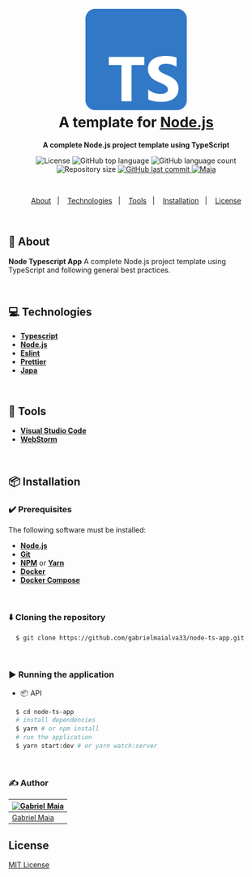 <h1 align="center">
  <br>
  <img src="https://raw.githubusercontent.com/gabrielmaialva33/node-ts-app/master/.github/assets/icon.png" alt="TypeScript" width="200">
  <br>
  A template for <a href="https://nodejs.org/en/">Node.js</a>
  <br>
</h1>

<p align="center">
  <strong>A complete Node.js project template using TypeScript </strong>
</p>

<p align="center">
  <img src="https://img.shields.io/github/license/gabrielmaialva33/node-ts-app?color=00b8d3?style=flat&logo=appveyor" alt="License" />
  <img src="https://img.shields.io/github/languages/top/gabrielmaialva33/node-ts-app?style=flat&logo=appveyor" alt="GitHub top language" >
  <img src="https://img.shields.io/github/languages/count/gabrielmaialva33/node-ts-app?style=flat&logo=appveyor" alt="GitHub language count" >
  <img src="https://img.shields.io/github/repo-size/gabrielmaialva33/node-ts-app?style=flat&logo=appveyor" alt="Repository size" >
  <a href="https://github.com/gabrielmaialva33/node-ts-app/commits/master">
    <img src="https://img.shields.io/github/last-commit/gabrielmaialva33/node-ts-app?style=flat&logo=appveyor" alt="GitHub last commit" >
    <img src="https://img.shields.io/badge/made%20by-Maia-15c3d6?style=flat&logo=appveyor" alt="Maia" >  
  </a>
</p>

<br>

<p align="center">
  <a href="#bookmark-about">About</a>&nbsp;&nbsp;&nbsp;|&nbsp;&nbsp;&nbsp;
  <a href="#computer-technologies">Technologies</a>&nbsp;&nbsp;&nbsp;|&nbsp;&nbsp;&nbsp;
  <a href="#wrench-tools">Tools</a>&nbsp;&nbsp;&nbsp;|&nbsp;&nbsp;&nbsp;
  <a href="#package-installation">Installation</a>&nbsp;&nbsp;&nbsp;|&nbsp;&nbsp;&nbsp;
  <a href="#memo-license">License</a>
</p>

<br>

## :bookmark: About

**Node Typescript App** A complete Node.js project template using TypeScript and following general best practices.

<br>

## :computer: Technologies

- **[Typescript](https://www.typescriptlang.org/)**
- **[Node.js](https://nodejs.org/)**
- **[Eslint](https://eslint.org/)**
- **[Prettier](https://prettier.io/)**
- **[Japa](https://japa.dev/)**

<br>

## :wrench: Tools

- **[Visual Studio Code](https://code.visualstudio.com/)**
- **[WebStorm](https://www.jetbrains.com/webstorm/)**

<br>

## :package: Installation

### :heavy_check_mark: **Prerequisites**

The following software must be installed:

- **[Node.js](https://nodejs.org/en/)**
- **[Git](https://git-scm.com/)**
- **[NPM](https://www.npmjs.com/)** or **[Yarn](https://yarnpkg.com/)**
- **[Docker](https://www.docker.com/)**
- **[Docker Compose](https://docs.docker.com/compose/)**

<br>

### :arrow_down: **Cloning the repository**

```sh
  $ git clone https://github.com/gabrielmaialva33/node-ts-app.git
```

<br>

### :arrow_forward: **Running the application**

- :package: API

```sh
  $ cd node-ts-app
  # install dependencies
  $ yarn # or npm install
  # run the application
  $ yarn start:dev # or yarn watch:server
```

<br>

### :writing_hand: **Author**

| [![Gabriel Maia](https://avatars.githubusercontent.com/u/26732067?size=100)](https://github.com/gabrielmaialva33) |
| ----------------------------------------------------------------------------------------------------------------- |
| [Gabriel Maia](https://github.com/gabrielmaialva33)                                                               |

## License

[MIT License](LICENSE)

